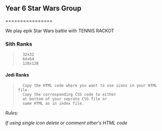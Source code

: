 ## Year 6 Star Wars Group
================

We play epik Star Wars battle with TENNIS RACKOT




### Sith Ranks 

>		32x32
>		64x64
>		128x128


#### Jedi Ranks
>		Copy the HTML code where you want to use icons in your HTML file. 
>		Copy the corresponding CSS code to either 
>		at bottom of your seprate CSS file or 
>		same HTML as in index file.



_*Rules:*_<br>

_*If using single icon delete or comment other's HTML code*_

